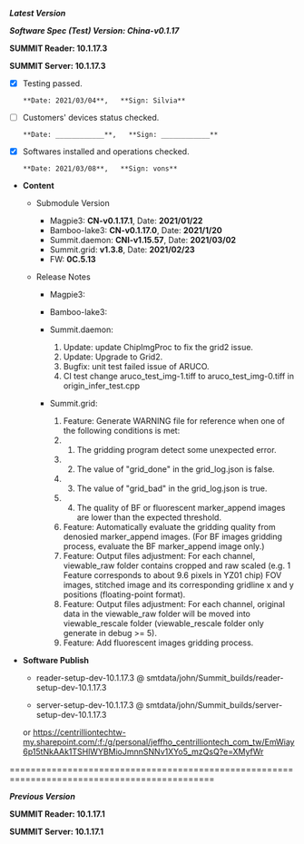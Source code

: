 



***Latest Version***

***Software Spec (Test) Version: China-v0.1.17***

**SUMMIT Reader: 10.1.17.3**

**SUMMIT Server: 10.1.17.3**

* [x] Testing passed.

      **Date: 2021/03/04**,   **Sign: Silvia**

* [ ] Customers' devices status checked.

      **Date: ____________**,   **Sign: ____________**

* [x] Softwares installed and operations checked.

      **Date: 2021/03/08**,   **Sign: vons**

*  **Content**  
    *  Submodule Version  
        *  Magpie3: **CN-v0.1.17.1**,          Date: **2021/01/22**  
        *  Bamboo-lake3: **CN-v0.1.17.0**,          Date: **2021/1/20**  
        *  Summit.daemon: **CNI-v1.15.57**,          Date: **2021/03/02**  
        *  Summit.grid: **v1.3.8**,          Date: **2021/02/23**  
        *  FW: **0C.5.13**

    *  Release Notes  
        *  Magpie3:
  
        *  Bamboo-lake3:
  
        *  Summit.daemon:  
            1. Update: update ChipImgProc to fix the grid2 issue.  
            2. Update: Upgrade to Grid2.  
            3. Bugfix: unit test failed issue of ARUCO.  
            4. CI test change aruco_test_img-1.tiff to aruco_test_img-0.tiff in origin_infer_test.cpp
  
        *  Summit.grid:  
            1. Feature: Generate WARNING file for reference when one of the following conditions is met:  
            2. 1. The gridding program detect some unexpected error.  
            3. 2. The value of "grid_done" in the grid_log.json is false.  
            4. 3. The value of "grid_bad" in the grid_log.json is true.  
            5. 4. The quality of BF or fluorescent marker_append images are lower than the expected threshold.  
            6. Feature: Automatically evaluate the gridding quality from denosied marker_append images. (For BF images gridding process, evaluate the BF marker_append image only.)  
            7. Feature: Output files adjustment: For each channel, viewable_raw folder contains cropped and raw scaled (e.g. 1 Feature corresponds to about 9.6 pixels in YZ01 chip) FOV images, stitched image and its corresponding gridline x and y positions (floating-point format).  
            8. Feature: Output files adjustment: For each channel, original data in the viewable_raw folder will be moved into viewable_rescale folder (viewable_rescale folder only generate in debug >= 5).  
            9. Feature: Add fluorescent images gridding process.
  
* **Software Publish** 

    * reader-setup-dev-10.1.17.3 @ smtdata/john/Summit_builds/reader-setup-dev-10.1.17.3

    * server-setup-dev-10.1.17.3 @ smtdata/john/Summit_builds/server-setup-dev-10.1.17.3

    or https://centrilliontechtw-my.sharepoint.com/:f:/g/personal/jeffho_centrilliontech_com_tw/EmWiay6p15tNkAAk1TSHlWYBMioJmnnSNNv1XYo5_mzQsQ?e=XMyfWr

=============================================================================================

***Previous Version***

**SUMMIT Reader: 10.1.17.1**

**SUMMIT Server: 10.1.17.1**
